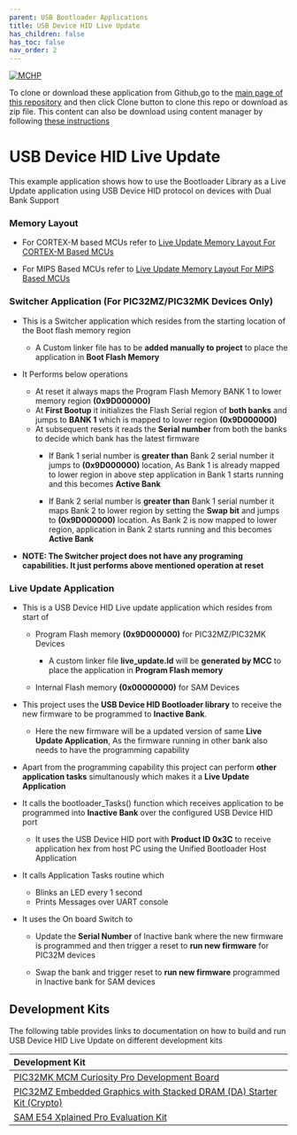 ```yaml
---
parent: USB Bootloader Applications
title: USB Device HID Live Update
has_children: false
has_toc: false
nav_order: 2
---
```


[![MCHP](https://www.microchip.com/ResourcePackages/Microchip/assets/dist/images/logo.png)](https://www.microchip.com)

To clone or download these application from Github,go to the [main page of this repository](https://github.com/Microchip-MPLAB-Harmony/bootloader_apps_usb) and then click Clone button to clone this repo or download as zip file. This content can also be download using content manager by following [these instructions](https://github.com/Microchip-MPLAB-Harmony/contentmanager/wiki)

# USB Device HID Live Update

This example application shows how to use the Bootloader Library as a Live Update application using USB Device HID protocol on devices with Dual Bank Support

### Memory Layout

- For CORTEX-M based MCUs refer to [Live Update Memory Layout For CORTEX-M Based MCUs](../docs/readme_live_update_memory_layout_sam.md)

- For MIPS Based MCUs refer to [Live Update Memory Layout For MIPS Based MCUs](../docs/readme_live_update_memory_layout_pic32m.md)

### Switcher Application (For PIC32MZ/PIC32MK Devices Only)

- This is a Switcher application which resides from the starting location of the Boot flash memory region
    - A Custom linker file has to be **added manually to project** to place the application in **Boot Flash Memory**

- It Performs below operations
    - At reset it always maps the Program Flash Memory BANK 1 to lower memory region **(0x9D000000)**
    - At **First Bootup** it initializes the Flash Serial region of **both banks** and jumps to **BANK 1** which is mapped to lower region **(0x9D000000)**
    - At subsequent resets it reads the **Serial number** from both the banks to decide which bank has the latest firmware
        - If Bank 1 serial number is **greater than** Bank 2 serial number it jumps to **(0x9D000000)** location, As Bank 1 is already mapped to lower region in above step application in Bank 1 starts running and this becomes **Active Bank**

        - If Bank 2 serial number is **greater than** Bank 1 serial number it maps Bank 2 to lower region by setting the **Swap bit** and jumps to **(0x9D000000)** location. As Bank 2 is now mapped to lower region, application in Bank 2 starts running and this becomes **Active Bank**

- **NOTE: The Switcher project does not have any programing capabilities. It just performs above mentioned operation at reset**


### Live Update Application

- This is a USB Device HID Live update application which resides from start of
    - Program Flash memory **(0x9D000000)** for PIC32MZ/PIC32MK Devices
        - A custom linker file **live_update.ld** will be **generated by MCC** to place the application in **Program Flash memory**

    - Internal Flash memory **(0x00000000)** for SAM Devices

- This project uses the **USB Device HID Bootloader library** to receive the new firmware to be programmed to **Inactive Bank**.
    - Here the new firmware will be a updated version of same **Live Update Application**, As the firmware running in other bank also needs to have the programming capability

- Apart from the programming capability this project can perform **other application tasks** simultanously which makes it a **Live Update Application**

- It calls the bootloader_Tasks() function which receives application to be programmed into **Inactive Bank** over the configured USB Device HID port
    - It uses the USB Device HID port with **Product ID 0x3C** to receive application hex from host PC using the Unified Bootloader Host Application

- It calls Application Tasks routine which
    - Blinks an LED every 1 second
    - Prints Messages over UART console

- It uses the On board Switch to
    - Update the **Serial Number** of Inactive bank where the new firmware is programmed and then trigger a reset to **run new firmware** for PIC32M devices

    - Swap the bank and trigger reset to **run new firmware** programmed in Inactive bank for SAM devices

## Development Kits
The following table provides links to documentation on how to build and run USB Device HID Live Update on different development kits

| Development Kit |
|:---------|
|[PIC32MK MCM Curiosity Pro Development Board](docs/readme_pic32mk_mcm_curiosity_pro.md) |
|[PIC32MZ Embedded Graphics with Stacked DRAM (DA) Starter Kit (Crypto)](docs/readme_pic32mz_das_sk.md) |
|[SAM E54 Xplained Pro Evaluation Kit](docs/readme_sam_e54_xpro.md) |
